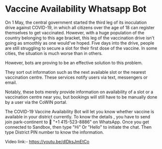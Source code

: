 # Vaccine Availability Whatsapp Bot
 
On 1 May, the central government started the third leg of its inoculation drive against COVID-19, in which all citizens over the age of 18 can register themselves to get vaccinated. However, with a huge population of the country belonging to this age bracket, this leg of the vaccination drive isn't going as smoothly as one would've hoped. Five days into the drive, people are still struggling to secure a slot for their first dose of the vaccine. In some cities, the situation is much worse than in others.

However, bots are proving to be an effective solution to this problem.

They sort out information such as the next available slot or the nearest vaccination centre. These services notify users via text, messengers or email.

Notably, these bots merely provide information on availability of a slot or a vaccination centre near you, but bookings will still have to be manually done by a user via the CoWIN portal.


The COVID-19 Vaccine Availability Bot will let you know whether vaccine is available in your district currently. To know the details , you have to send join park-continent to 📱 "+1 415-523-8886" on WhatsApp. 
Once you get connected to Sandbox, then type "Hi" Or "Hello" to initiate the chat. Then type District PIN number to know the information. 

Video link:- https://youtu.be/dlDksJmEtCo
